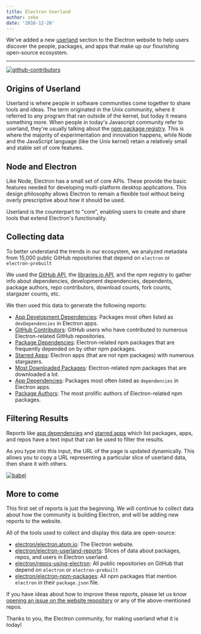 ```yaml
---
title: Electron Userland
author: zeke
date: '2016-12-20'
---
```


We've added a new [userland](http://electron.atom.io/userland) section to
the Electron website to help users discover the people, packages, and apps that make
up our flourishing open-source ecosystem.

---

[![github-contributors](https://cloud.githubusercontent.com/assets/2289/21205352/a873f86c-c210-11e6-9a92-1ef37dfc986b.png)](http://electron.atom.io/userland)

## Origins of Userland

Userland is where people in software communities come together to share tools and ideas.
The term originated in the Unix community, where it referred to
any program that ran outside of the kernel, but today it means something more.
When people in today's Javascript community refer to userland, they're usually
talking about the [npm package registry](http://npm.im). This is where the majority of experimentation and
innovation happens, while Node and the JavaScript language (like the Unix kernel) retain
a relatively small and stable set of core features.

## Node and Electron

Like Node, Electron has a small set of core APIs. These provide
the basic features needed for developing multi-platform desktop applications.
This design philosophy allows Electron to remain a flexible tool without being
overly prescriptive about how it should be used.

Userland is the counterpart to "core", enabling users to
create and share tools that extend Electron's functionality.

## Collecting data

To better understand the trends in our ecosystem, we
analyzed metadata from 15,000 public GitHub repositories
that depend on `electron` or `electron-prebuilt`

We used the
[GitHub API](https://developer.github.com/v3/),
the
[libraries.io API](https://libraries.io/api),
and the npm registry to gather info about dependencies,
development dependencies, dependents, package authors,
repo contributors, download counts, fork counts, stargazer
counts, etc.

We then used this data to generate the following reports:

- [App Development Dependencies](http://electron.atom.io/userland/dev_dependencies): Packages most often listed as `devDependencies` in Electron apps.
- [GitHub Contributors](http://electron.atom.io/userland/github_contributors): GitHub users who have contributed to numerous Electron-related GitHub repositories.
- [Package Dependencies](http://electron.atom.io/userland/package_dependencies): Electron-related npm packages that are frequently depended on by other npm packages.
- [Starred Apps](http://electron.atom.io/userland/starred_apps): Electron apps (that are not npm packages) with numerous stargazers.
- [Most Downloaded Packages](http://electron.atom.io/userland/most_downloaded_packages): Electron-related npm packages that are downloaded a lot.
- [App Dependencies](http://electron.atom.io/userland/dependencies): Packages most often listed as `dependencies` in Electron apps.
- [Package Authors](http://electron.atom.io/userland/package_authors): The most prolific authors of Electron-related npm packages.

## Filtering Results

Reports like
[app dependencies](http://electron.atom.io/userland/dependencies) and
[starred apps](http://electron.atom.io/userland/starred_apps)
which list packages, apps, and repos have a text input that can be used to
filter the results.

As you type into this input, the URL of the page is updated dynamically. This
allows you to copy a URL representing a particular slice of userland data,
then share it with others.

[![babel](https://cloud.githubusercontent.com/assets/2289/21328807/7bfa75e4-c5ea-11e6-8212-0e7988b367fd.png)
](http://electron.atom.io/userland/dev_dependencies?q=babel%20preset)

## More to come

This first set of reports is just the beginning. We will continue to collect
data about how the community is building Electron, and will be adding
new reports to the website.

All of the tools used to collect and display this data are open-source:

- [electron/electron.atom.io](https://github.com/electron/electron.atom): The Electron website.
- [electron/electron-userland-reports](https://github.com/electron/electron-userland-reports): Slices of data about packages, repos, and users in Electron userland.
- [electron/repos-using-electron](https://github.com/electron/repos-using-electron): All public repositories on GitHub that depend on `electron` or `electron-prebuilt`
- [electron/electron-npm-packages](https://github.com/zeke/electron-npm-packages): All npm packages that mention `electron` in their `package.json` file.

If you have ideas about how to improve these reports, please let us know
[opening an issue on the website repository](https://github.com/electron/electron.atom.io/issues/new)
or any of the above-mentioned repos.

Thanks to you, the Electron community, for making userland what it is today!

